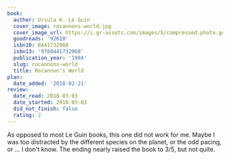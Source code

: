 ```yaml
---
book:
  author: Ursula K. Le Guin
  cover_image: rocannons-world.jpg
  cover_image_url: https://i.gr-assets.com/images/S/compressed.photo.goodreads.com/books/1300039756l/92610._SY160_.jpg
  goodreads: '92610'
  isbn10: 0441732968
  isbn13: '9780441732968'
  publication_year: '1984'
  slug: rocannons-world
  title: Rocannon's World
plan:
  date_added: '2018-02-21'
review:
  date_read: 2018-03-03
  date_started: 2018-03-03
  did_not_finish: false
  rating: 2
---
```


As opposed to most Le Guin books, this one did not work for me. Maybe I was too distracted by the different species on the planet, or the odd pacing, or … I don't know. The ending nearly raised the book to 3/5, but not quite.
